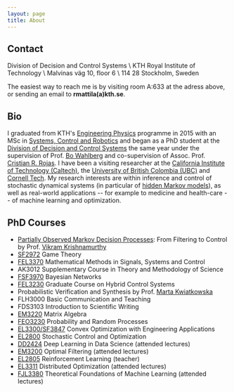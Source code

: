 ```yaml
---
layout: page
title: About
---
```


## Contact 
Division of Decision and Control Systems \\
KTH Royal Institute of Technology \\
Malvinas väg 10, floor 6 \\
114 28 Stockholm, Sweden 

The easiest way to reach me is by visiting room A:633 at the adress above, or
sending an email to <b>rmattila(a)kth.se</b>.

## Bio

I graduated from KTH's [Engineering
Physics](https://www.kth.se/student/kurser/program/CTFYS/20102/mal?l=en) programme in 2015
with an MSc in [Systems, Control and
Robotics](https://www.kth.se/en/studies/master/systems-control-robotics/description-1.8733)
and began as a PhD student at the [Division of Decision and Control
Systems](https://www.kth.se/dcs/) the same year under the supervision of Prof. [Bo
Wahlberg](http://people.kth.se/~bo/) and co-supervision of Assoc. Prof. [Cristian R.
Rojas](https://people.kth.se/~crro/). I have been a visiting researcher at the [California
Institute of Technology (Caltech)](http://www.caltech.edu), the [University of British
Colombia (UBC)](https://www.ubc.ca) and [Cornell Tech](https://tech.cornell.edu). My
research interests are within inference and control of stochastic dynamical systems (in
particular of [hidden Markov models](https://en.wikipedia.org/wiki/Hidden_Markov_model)),
as well as real-world applications -- for example to medicine and health-care -- of machine
learning and optimization.

## PhD Courses
* [Partially Observed Markov Decision
Processes](http://people.kth.se/~bo/Vikram/Course.html): From Filtering to Control by Prof. [Vikram
Krishnamurthy](https://vikram.ece.cornell.edu/)
* [SF2972](https://www.kth.se/student/kurser/kurs/SF2972?l=en) Game Theory
* [FEL3370](http://people.kth.se/~crro/Math_Methods/Course.html) Mathematical Methods in Signals, Systems and Control
* AK3012 Supplementary Course in Theory and Methodology of Science
* [FSF3970](https://people.kth.se/~tjtkoski/banet2015.html) Bayesian Networks
* [FEL3230](https://people.kth.se/~boskos/hybrid.html) Graduate Course on Hybrid Control Systems 
* Probabilistic Verification and Synthesis by Prof. [Marta Kwiatkowska](http://www.cs.ox.ac.uk/marta.kwiatkowska/)
* FLH3000 Basic Communication and Teaching
* FDS3103 Introduction to Scientific Writing
* [EM3220](https://www.kth.se/student/kurser/kurs/EM3220?l=en) Matrix Algebra
* [FEO3230](https://people.kth.se/~skoglund/edu/probability/) Probability and Random Processes
* [EL3300/SF3847](http://www.math.kth.se/optsyst/forskning/forskarutbildning/SF3847/info.html) Convex Optimization with Engineering Applications
* [EL2800](https://www.kth.se/student/kurser/kurs/EL2800?l=en) Stochastic Control and Optimization
* [DD2424](https://www.kth.se/student/kurser/kurs/DD2424?l=en) Deep Learning in Data Science (attended lectures)
* [EM3200](https://www.kth.se/student/kurser/kurs/EM3200?l=en) Optimal Filtering (attended lectures)
* [EL2805](https://www.kth.se/student/kurser/kurs/EL2805?l=en) Reinforcement Learning (teacher)
* [EL3311](https://www.kth.se/student/kurser/kurs/EL3311) Distributed Optimization (attended lectures)
* [FJL3380](https://www.kth.se/social/group/fjl3380-theoretical-/) Theoretical Foundations of Machine Learning (attended lectures)


